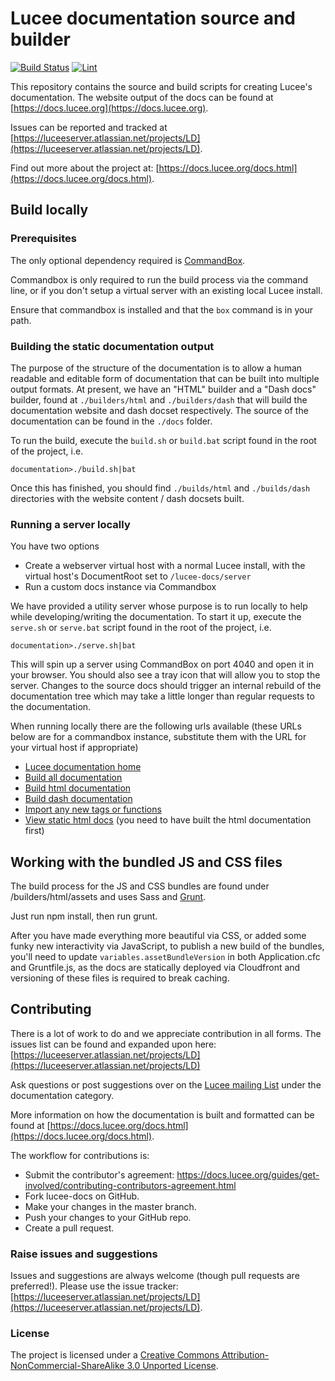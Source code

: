# Lucee documentation source and builder

[![Build Status](https://travis-ci.org/lucee/lucee-docs.svg?branch=master)](https://travis-ci.org/lucee/lucee-docs)
[![Lint](https://github.com/lucee/lucee-docs/workflows/Lint/badge.svg)](#lucee-documentation-source-and-builder)

This repository contains the source and build scripts for creating Lucee's documentation. The website output of the docs can be found at [https://docs.lucee.org](https://docs.lucee.org).

Issues can be reported and tracked at [https://luceeserver.atlassian.net/projects/LD](https://luceeserver.atlassian.net/projects/LD).

Find out more about the project at: [https://docs.lucee.org/docs.html](https://docs.lucee.org/docs.html).

## Build locally

### Prerequisites

The only optional dependency required is [CommandBox](https://www.ortussolutions.com/products/commandbox). 

Commandbox is only required to run the build process via the command line, or if you don't setup a virtual server with an existing local Lucee install.

Ensure that commandbox is installed and that the `box` command is in your path.

### Building the static documentation output

The purpose of the structure of the documentation is to allow a human readable and editable form of documentation that can be built into multiple output formats. At present, we have an "HTML" builder and a "Dash docs" builder, found at `./builders/html` and `./builders/dash` that will build the documentation website and dash docset respectively. The source of the documentation can be found in the `./docs` folder.

To run the build, execute the `build.sh` or `build.bat` script found in the root of the project, i.e.

	documentation>./build.sh|bat

Once this has finished, you should find `./builds/html` and `./builds/dash` directories with the website content / dash docsets built.

### Running a server locally

You have two options

- Create a webserver virtual host with a normal Lucee install, with the virtual host's DocumentRoot set to `/lucee-docs/server`
- Run a custom docs instance via Commandbox

We have provided a utility server whose purpose is to run locally to help while developing/writing the documentation. To start it up, execute the `serve.sh` or `serve.bat` script found in the root of the project, i.e.

    documentation>./serve.sh|bat

This will spin up a server using CommandBox on port 4040 and open it in your browser. You should also see a tray icon that will allow you to stop the server. Changes to the source docs should trigger an internal rebuild of the documentation tree which may take a little longer than regular requests to the documentation.

When running locally there are the following urls available (these URLs below are for a commandbox instance, substitute them with the URL for your virtual host if appropriate)

* [Lucee documentation home](http://127.0.0.1:4040/)
* [Build all documentation](http://127.0.0.1:4040/build_docs/all/)
* [Build html documentation](http://127.0.0.1:4040/build_docs/html/)
* [Build dash documentation](http://127.0.0.1:4040/build_docs/dash/)
* [Import any new tags or functions](http://127.0.0.1:4040/build_docs/import/)
* [View static html docs](http://127.0.0.1:4040/static/) (you need to have built the html documentation first)

## Working with the bundled JS and CSS files

The build process for the JS and CSS bundles are found under /builders/html/assets and uses Sass and [Grunt](https://gruntjs.com/).

Just run npm install, then run grunt.

After you have made everything more beautiful via CSS, or added some funky new interactivity via JavaScript,
to publish a new build of the bundles, you'll need to update `variables.assetBundleVersion` in both Application.cfc and Gruntfile.js,
as the docs are statically deployed via Cloudfront and versioning of these files is required to break caching.

## Contributing

There is a lot of work to do and we appreciate contribution in all forms. The issues list can be found and expanded upon here: [https://luceeserver.atlassian.net/projects/LD](https://luceeserver.atlassian.net/projects/LD)

Ask questions or post suggestions over on the [Lucee mailing List](https://dev.lucee.org/c/documentation) under the documentation category.

More information on how the documentation is built and formatted can be found at [https://docs.lucee.org/docs.html](https://docs.lucee.org/docs.html).

The workflow for contributions is:

* Submit the contributor's agreement: <https://docs.lucee.org/guides/get-involved/contributing-contributors-agreement.html>
* Fork lucee-docs on GitHub.
* Make your changes in the master branch.
* Push your changes to your GitHub repo.
* Create a pull request.

### Raise issues and suggestions

Issues and suggestions are always welcome (though pull requests are preferred!). Please use the issue tracker: [https://luceeserver.atlassian.net/projects/LD](https://luceeserver.atlassian.net/projects/LD).

### License

The project is licensed under a [Creative Commons Attribution-NonCommercial-ShareAlike 3.0 Unported License](http://creativecommons.org/licenses/by-nc-sa/3.0/).
